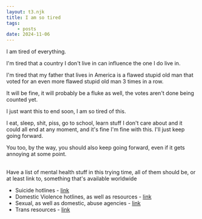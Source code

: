 ```yaml
---
layout: t3.njk
title: I am so tired
tags:
    - posts
date: 2024-11-06
---
```

I am tired of everything.

I'm tired that a country I don't live in can influence the one I do live in.

I'm tired that my father that lives in America is a flawed stupid old man that voted for an even more flawed stupid old man 3 times in a row.

It will be fine, it will probably be a fluke as well, the votes aren't done being counted yet.

I just want this to end soon, I am so tired of this.

I eat, sleep, shit, piss, go to school, learn stuff I don't care about and it could all end at any moment, and it's fine I'm fine with this. I'll just keep going forward.

You too, by the way, you should also keep going forward, even if it gets annoying at some point.
<br><br>
<div class="bx2">
Have a list of mental health stuff in this trying time, all of them should be, or at least link to, something that's available worldwide

- Suicide hotlines - [link <i class="ph ph-link"></i>](https://en.m.wikipedia.org/wiki/List_of_suicide_crisis_lines)
- Domestic Violence hotlines, as well as resources - [link <i class="ph ph-link"></i>](https://safeandtogetherinstitute.com/international-domestic-violence-resources/)
- Sexual, as well as domestic, abuse agencies - [link <i class="ph ph-link"></i>](https://www.hotpeachpages.net/a/countries.html)
- Trans resources - [link <i class="ph ph-link"></i>](https://www.hotpeachpages.net/a/countries.html)
</div>